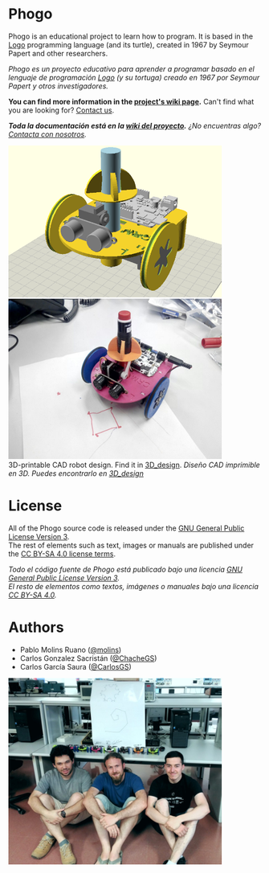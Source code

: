 # Phogo

Phogo is an educational project to learn how to program. It is based in the [Logo](https://en.wikipedia.org/wiki/Logo_(programming_language)) programming language (and its turtle), created in 1967 by Seymour Papert and other researchers.

_Phogo es un proyecto educativo para aprender a programar basado en el lenguaje de programación [Logo](https://en.wikipedia.org/wiki/Logo_(programming_language)) (y su tortuga) creado en 1967 por Seymour Papert y otros investigadores._


**You can find more information in the [project's wiki page](https://github.com/CRM-UAM/Phogo/wiki).**
Can't find what you are looking for? [Contact us](https://github.com/CRM-UAM/Phogo/issues/new).

***Toda la documentación está en la [wiki del proyecto](https://github.com/CRM-UAM/Phogo/wiki).***
_¿No encuentras algo? [Contacta con nosotros](https://github.com/CRM-UAM/Phogo/issues/new)._

<img src="3D_design/phogo.png" width="425"/> <img src="Media_files/phogo_drawing_square.jpg" width="425"/>  
3D-printable CAD robot design. Find it in [3D_design](3D_design). _Diseño CAD imprimible en 3D. Puedes encontrarlo en [3D_design](3D_design)_


License
=

All of the Phogo source code is released under the [GNU General Public License Version 3](http://www.gnu.org/licenses/gpl-3.0.html).  
The rest of elements such as text, images or manuals are published under the [CC BY-SA 4.0 license terms](https://creativecommons.org/licenses/by-sa/4.0/).  

_Todo el código fuente de Phogo está publicado bajo una licencia [GNU General Public License Version 3](http://www.gnu.org/licenses/gpl-3.0.html)._  
_El resto de elementos como textos, imágenes o manuales bajo una licencia [CC BY-SA 4.0](https://creativecommons.org/licenses/by-sa/4.0/)._  


Authors
=

- Pablo Molins Ruano ([@molins](https://github.com/molins))
- Carlos Gonzalez Sacristán ([@ChacheGS](https://github.com/ChacheGS))
- Carlos García Saura ([@CarlosGS](https://github.com/CarlosGS))

<img src="Media_files/1stPhogoWorkshop_MolinsChacheCarlos.jpg" width="425"/>  
